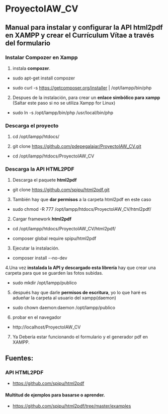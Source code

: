 # ProyectoIAW_CV
## Manual para instalar y configurar la API html2pdf en XAMPP y crear el Currículum Vítae a través del formulario

### Instalar Compozer en Xampp

1. instala **compozer**.

  - sudo apt-get install compozer 

  - sudo curl -s https://getcomposer.org/installer | /opt/lampp/bin/php

2. Despues  de la instalación, para crear un **enlace simbólico para xampp** (Saltar este paso si no se utiliza Xampp for Linux)

  - sudo ln -s /opt/lampp/bin/php /usr/local/bin/php

### Descarga el proyecto

1. cd /opt/lampp/htdocs/

2. git clone https://github.com/pdepegalajar/ProyectoIAW_CV.git

  - cd /opt/lampp/htdocs/ProyectoIAW_CV


### Descarga la API HTML2PDF

1. Descarga el paquete **html2pdf**

  - git clone https://github.com/spipu/html2pdf.git

3. También hay que **dar permisos** a la carpeta html2pdf en este caso

  - sudo chmod -R 777 /opt/lampp/htdocs/ProyectoIAW_CV/html2pdf/

2. Cargar framework **html2pdf**

  - cd /opt/lampp/htdocs/ProyectoIAW_CV/html2pdf/

  - composer global require spipu/html2pdf

3. Ejecutar la instalación.

  - composer install --no-dev

4.Una vez **instalada la API y descargado esta librería** hay que crear una carpeta para que se guarden las fotos subidas.

  - sudo mkdir /opt/lampp/publico

5. después hay que darle **permisos de escritura**, yo lo que haré es adueñar la carpeta al usuario del xampp(daemon)

  - sudo chown daemon:daemon /opt/lampp/publico

6. probar en el navegador

  - http://localhost/ProyectoIAW_CV

7. Ya Debería estar funcionando el formulario y el generador pdf en XAMPP.

## Fuentes:

### API HTML2PDF

- https://github.com/spipu/html2pdf

#### Multitud de ejemplos para basarse o aprender.

- https://github.com/spipu/html2pdf/tree/master/examples
